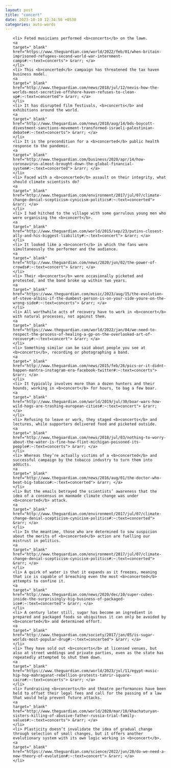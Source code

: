 ```yaml
---
layout: post
title: "concert"
date: 2023-10-10 12:34:56 +0530
categories: auto-words
---
```

<ol>

    <li> Feted musicians performed <b>concerts</b> on the lawn.
    <a 
    target="_blank" 
    href="https://www.theguardian.com/world/2022/feb/01/when-britain-imprisoned-refugees-second-world-war-internment-camps#:~:text=concerts"> &rarr; </a>
    </li>
    <li> This <b>concerted</b> campaign has threatened the tax haven business model.
    <a 
    target="_blank" 
    href="http://www.theguardian.com/news/2018/jul/12/nevis-how-the-worlds-most-secretive-offshore-haven-refuses-to-clean-up#:~:text=concerted"> &rarr; </a>
    </li>
    <li> It has disrupted film festivals, <b>concerts</b> and exhibitions around the world.
    <a 
    target="_blank" 
    href="http://www.theguardian.com/news/2018/aug/14/bds-boycott-divestment-sanctions-movement-transformed-israeli-palestinian-debate#:~:text=concerts"> &rarr; </a>
    </li>
    <li> It is the precondition for a <b>concerted</b> public health response to the pandemic.
    <a 
    target="_blank" 
    href="http://www.theguardian.com/business/2020/apr/14/how-coronavirus-almost-brought-down-the-global-financial-system#:~:text=concerted"> &rarr; </a>
    </li>
    <li> Faced with a <b>concerted</b> assault on their integrity, what should climate scientists do?
    <a 
    target="_blank" 
    href="http://www.theguardian.com/environment/2017/jul/07/climate-change-denial-scepticism-cynicism-politics#:~:text=concerted"> &rarr; </a>
    </li>
    <li> I had hitched to the village with some garrulous young men who were organising the <b>concert</b>.
    <a 
    target="_blank" 
    href="http://www.theguardian.com/world/2015/sep/23/putins-closest-ally-and-his-biggest-liability#:~:text=concert"> &rarr; </a>
    </li>
    <li> It looked like a <b>concert</b> in which the fans were simultaneously the performer and the audience.
    <a 
    target="_blank" 
    href="http://www.theguardian.com/news/2020/jun/02/the-power-of-crowds#:~:text=concert"> &rarr; </a>
    </li>
    <li> Their <b>concerts</b> were occasionally picketed and protested, and the band broke up within two years.
    <a 
    target="_blank" 
    href="https://www.theguardian.com/music/2023/aug/15/the-evolution-of-steve-albini-if-the-dumbest-person-is-on-your-side-youre-on-the-wrong-side#:~:text=concerts"> &rarr; </a>
    </li>
    <li> All worthwhile acts of recovery have to work in <b>concert</b> with natural processes, not against them.
    <a 
    target="_blank" 
    href="https://www.theguardian.com/world/2022/jan/04/we-need-to-respect-the-process-of-healing-a-gp-on-the-overlooked-art-of-recovery#:~:text=concert"> &rarr; </a>
    </li>
    <li> Something similar can be said about people you see at <b>concerts</b>, recording or photographing a band.
    <a 
    target="_blank" 
    href="http://www.theguardian.com/news/2015/feb/26/pics-or-it-didnt-happen-mantra-instagram-era-facebook-twitter#:~:text=concerts"> &rarr; </a>
    </li>
    <li> It typically involves more than a dozen hunters and their hounds, working in <b>concert</b> for hours, to bag a few boar.
    <a 
    target="_blank" 
    href="http://www.theguardian.com/world/2019/jul/30/boar-wars-how-wild-hogs-are-trashing-european-cities#:~:text=concert"> &rarr; </a>
    </li>
    <li> Refusing to leave or work, they staged <b>concerts</b> and lectures, while supporters delivered food and picketed outside.
    <a 
    target="_blank" 
    href="http://www.theguardian.com/news/2018/jul/03/nothing-to-worry-about-the-water-is-fine-how-flint-michigan-poisoned-its-people#:~:text=concerts"> &rarr; </a>
    </li>
    <li> Whereas they’re actually victims of a <b>concerted</b> and successful campaign by the tobacco industry to turn them into addicts.
    <a 
    target="_blank" 
    href="http://www.theguardian.com/news/2016/aug/01/the-doctor-who-beat-big-tobacco#:~:text=concerted"> &rarr; </a>
    </li>
    <li> But the emails betrayed the scientists’ awareness that the idea of a consensus on manmade climate change was under <b>concerted</b> attack.
    <a 
    target="_blank" 
    href="http://www.theguardian.com/environment/2017/jul/07/climate-change-denial-scepticism-cynicism-politics#:~:text=concerted"> &rarr; </a>
    </li>
    <li> In the meantime, those who are determined to sow suspicion about the merits of <b>concerted</b> action are fuelling our mistrust in politics.
    <a 
    target="_blank" 
    href="http://www.theguardian.com/environment/2017/jul/07/climate-change-denial-scepticism-cynicism-politics#:~:text=concerted"> &rarr; </a>
    </li>
    <li> A quirk of water is that it expands as it freezes, meaning that ice is capable of breaching even the most <b>concerted</b> attempts to confine it.
    <a 
    target="_blank" 
    href="http://www.theguardian.com/news/2020/dec/10/super-cubes-inside-the-surprisingly-big-business-of-packaged-ice#:~:text=concerted"> &rarr; </a>
    </li>
    <li> A century later still, sugar has become an ingredient in prepared and packaged foods so ubiquitous it can only be avoided by <b>concerted</b> and determined effort.
    <a 
    target="_blank" 
    href="http://www.theguardian.com/society/2017/jan/05/is-sugar-worlds-most-popular-drug#:~:text=concerted"> &rarr; </a>
    </li>
    <li> They have sold out <b>concerts</b> at licensed venues, but also at street weddings and private parties, even as the state has repeatedly attempted to shut them down.
    <a 
    target="_blank" 
    href="https://www.theguardian.com/world/2023/jul/11/egypt-music-hip-hop-mahraganat-rebellion-protests-tahrir-square-cairo#:~:text=concerts"> &rarr; </a>
    </li>
    <li> Fundraising <b>concerts</b> and theatre performances have been held to offset their legal fees and call for the passing of a law that would help prevent future attacks.
    <a 
    target="_blank" 
    href="http://www.theguardian.com/world/2020/mar/10/khachaturyan-sisters-killing-of-abusive-father-russia-trial-family-values#:~:text=concerts"> &rarr; </a>
    </li>
    <li> Plasticity doesn’t invalidate the idea of gradual change through selection of small changes, but it offers another evolutionary system with its own logic working in <b>concert</b>.
    <a 
    target="_blank" 
    href="https://www.theguardian.com/science/2022/jun/28/do-we-need-a-new-theory-of-evolution#:~:text=concert"> &rarr; </a>
    </li>